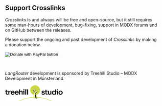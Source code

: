 ## Support Crosslinks

*Crosslinks* is and always will be free and open-source, but it still requires
some man-hours of development, bug-fixing, support in MODX forums and on GitHub
between the releases.

Please support the ongoing and past development of *Crosslinks* by making a
donation below.

<!-- Donation to Thomas Jakobi for MODX Open Source Extra -->
<div style="margin-bottom: 2em">
<form action="https://www.paypal.com/cgi-bin/webscr" method="post" target="_top">
<input type="hidden" name="cmd" value="_s-xclick" />
<input type="hidden" name="hosted_button_id" value="WHN8K6E2E62LJ">
<input type="image" src="https://www.paypalobjects.com/en_US/i/btn/btn_donate_LG.gif" border="0" name="submit" title="PayPal - The safer, easier way to pay online!" alt="Donate with PayPal button" />
<img alt="" border="0" src="https://www.paypal.com/en_US/i/scr/pixel.gif" width="1" height="1" />
</form>
<br/>
</div>

*LangRouter* development is sponsored by Treehill Studio – MODX Development in Münsterland.

<a href="https://treehillstudio.com"><img alt="Treehill Studio – MODX Development in Münsterland" border="0" src="../assets/images/treehill-studio-logo.svg" width="188" height="52"></a>
